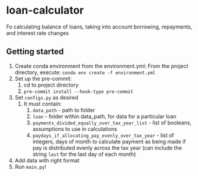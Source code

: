 # loan-calculator
Fo calculating balance of loans, taking into account borrowing, repayments, and interest rate changes
## Getting started 
1. Create conda environment from the environment.yml: From the project directory, execute: `conda env create -f environment.yml`
2. Set up the pre-commit:
    1. cd to project directory
    2. `pre-commit install --hook-type pre-commit`
3. Set `configs.py` as desired
    1. It must contain:
       1. `data_path` - path to folder
       2. `loan` - folder within data_path, for data for a particular loan
       3. `payments_divided_equally_over_tax_year_list` - list of booleans, assumptions to use in calculations
       4. `paydays_if_allocating_pay_evenly_over_tax_year` - list of integers, days of month to calculate payment as being made if pay is distributed evenly across the tax year (can include the string `last` for the last day of each month)
4. Add data with right format
4. Run `main.py`!
